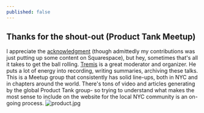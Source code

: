 ```yaml
---
published: false
---
```

## Thanks for the shout-out (Product Tank Meetup)

I appreciate the [acknowledgment](https://producttank.nyc/special-thanks/) (though admittedly my contributions was just putting up some content on Squarespace), but hey, sometimes that's all it takes to get the ball rolling. [Tremis](https://www.linkedin.com/in/tremisskeete) is a great moderator and organizer. He puts a lot of energy into recording, writing summaries, archiving these talks. This is a Meetup group that consistently has solid line-ups, both in NYC and in chapters around the world. There's tons of video and articles generating by the global Product Tank group- so trying to understand what makes the most sense to include on the website for the local NYC community is an on-going process. 
![product.jpg]({{site.baseurl}}/_posts/product.jpg)
